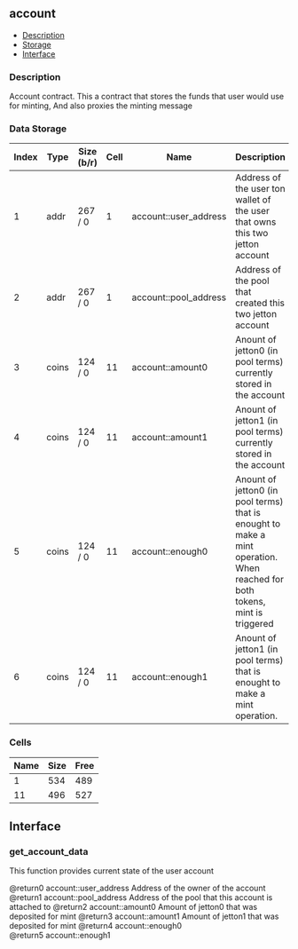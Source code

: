 ## account

* [Description](#description)
* [Storage](#storage)
* [Interface](#interface)

### Description 

   Account contract. This a contract that stores the funds that user would use for minting, And also proxies the minting message


### Data Storage 
| Index |   Type   | Size (b/r) | Cell | Name | Description |
| ---   |  ---     |    ---     | ---  | ---  |    ---      | 
|     1 |     addr |  267 /  0 |  1 | account::user_address | Address of the user ton wallet of the user that owns this two jetton account  |
|     2 |     addr |  267 /  0 |  1 | account::pool_address | Address of the pool that created this two jetton account  |
|     3 |    coins |  124 /  0 | 11 | account::amount0 | Anount of jetton0 (in pool terms) currently stored in the account  |
|     4 |    coins |  124 /  0 | 11 | account::amount1 | Anount of jetton1 (in pool terms) currently stored in the account  |
|     5 |    coins |  124 /  0 | 11 | account::enough0 | Anount of jetton0 (in pool terms) that is enought to make a mint operation. When reached for both tokens, mint is triggered  |
|     6 |    coins |  124 /  0 | 11 | account::enough1 | Anount of jetton1 (in pool terms) that is enought to make a mint operation.  |


### Cells 
| Name |   Size  |   Free  |
| ---  |  ---    |  ---    |
| 1  | 534 | 489 | 
| 11  | 496 | 527 | 

## Interface 
### get_account_data 
 
 

  This function provides current state of the user account

  @return0 account::user_address   Address of the owner of the account
  @return1 account::pool_address   Address of the pool that this account is attached to
  @return2 account::amount0        Amount of jetton0 that was deposited for mint
  @return3 account::amount1        Amount of jetton1 that was deposited for mint
  @return4 account::enough0         
  @return5 account::enough1
 